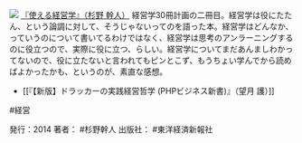 
[![](https://images-fe.ssl-images-amazon.com/images/I/51HLA0QZa3L._SL160_.jpg)](http://www.amazon.co.jp/exec/obidos/ASIN/B00OPMYMTY/choiyaki81-22/ref=nosim)
[『使える経営学』（杉野 幹人）](http://www.amazon.co.jp/exec/obidos/ASIN/B00OPMYMTY/choiyaki81-22/ref=nosim)
経営学30冊計画の二冊目。経営学は役にたたん、という論調に対して、そうじゃないってのを語った本。経営学はどんなか、っていうのについて書いてるわけではなく、経営学は思考のアンラーニングするのに役立つので、実際に役に立つ、らしい。経営学についてまだあんましわかってないので、役に立たないと言われてもピンとこず、もうちょい学んでから読めばよかったかも、というのが、素直な感想。

- [[『【新版】ドラッカーの実践経営哲学 (PHPビジネス新書)』（望月 護）]]

#経営 

発行：2014
著者： #杉野幹人 
出版社： #東洋経済新報社
